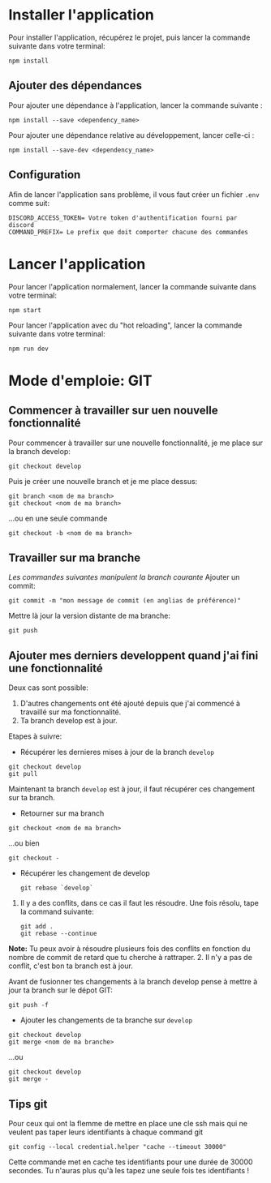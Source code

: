 # Installer l'application

Pour installer l'application, récupérez le projet, puis lancer la commande suivante dans votre terminal: 
```shell
npm install
```
## Ajouter des dépendances

Pour ajouter une dépendance à l'application, lancer la commande suivante :
```shell
npm install --save <dependency_name>
```

Pour ajouter une dépendance relative au développement, lancer celle-ci :
```shell
npm install --save-dev <dependency_name>
```
## Configuration

Afin de lancer l'application sans problème, il vous faut créer un fichier `.env` comme suit: 
```
DISCORD_ACCESS_TOKEN= Votre token d'authentification fourni par discord
COMMAND_PREFIX= Le prefix que doit comporter chacune des commandes
```

# Lancer l'application

Pour lancer l'application normalement, lancer la commande suivante dans votre terminal: 
```shell
npm start
```

Pour lancer l'application avec du "hot reloading", lancer la commande suivante dans votre terminal:
```shell
npm run dev
```
# Mode d'emploie: GIT
## Commencer à travailler sur uen nouvelle fonctionnalité

Pour commencer à travailler sur une nouvelle fonctionnalité, je me place sur la branch develop: 
```shell
git checkout develop
```
Puis je créer une nouvelle branch et je me place dessus:
```shell
git branch <nom de ma branch>
git checkout <nom de ma branch>
```
...ou en une seule commande

```shell
git checkout -b <nom de ma branch>
```
## Travailler sur ma branche
*Les commandes suivantes manipulent la branch courante*
Ajouter un commit:
```shell
git commit -m "mon message de commit (en anglias de préférence)"
```
Mettre là jour la version distante de ma branche:
```shell
git push
```
## Ajouter mes derniers developpent quand j'ai fini une fonctionnalité
Deux cas sont possible: 
1. D'autres changements ont été ajouté depuis que j'ai commencé à travaillé sur ma fonctionnalité.
2. Ta branch develop est à jour.

Etapes à suivre:  
- Récupérer les dernieres mises à jour de la branch `develop`
```shell
git checkout develop
git pull
```
Maintenant ta branch `develop` est à jour, il faut récupérer ces changement sur ta branch.
- Retourner sur ma branch
```shell
git checkout <nom de ma branch>
```
...ou bien
```shell
git checkout -
```

- Récupérer les changement de develop
    ```shell
    git rebase `develop`
    ```

1. Il y a des conflits, dans ce cas il faut les résoudre. Une fois résolu, tape la command suivante:
    ```shell
    git add .
    git rebase --continue
    ```
**Note:** Tu peux avoir à résoudre plusieurs fois des conflits en fonction du nombre de commit de retard    que tu cherche à rattraper.
2. Il n'y a pas de conflit, c'est bon ta branch est à jour.

Avant de fusionner tes changements à la branch develop pense à mettre à jour ta branch sur le dépot GIT:
```shell
git push -f
```
- Ajouter les changements de ta branche sur `develop`
```shell
git checkout develop
git merge <nom de ma branche>
```
...ou
```shell
git checkout develop
git merge -
```
## Tips git
Pour ceux qui ont la flemme de mettre en place une cle ssh mais qui ne veulent pas taper leurs identifiants à chaque command git
```shell
git config --local credential.helper "cache --timeout 30000"
```
Cette commande met en cache tes identifiants pour une durée de 30000 secondes.
Tu n'auras plus qu'à les tapez une seule fois tes identifiants !